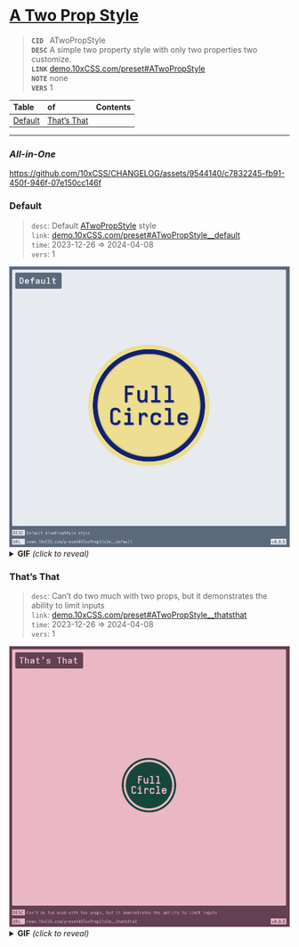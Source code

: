 
# [A Two Prop Style](https://demo.10xCSS.com/preset#ATwoPropStyle)

> __`CID `__  ATwoPropStyle <br/>
> __`DESC`__  A simple two property style with only two properties two customize. <br/>
> __`LINK`__  [demo.10xCSS.com/preset#ATwoPropStyle](https://demo.10xCSS.com/preset#ATwoPropStyle) <br/>
> __`NOTE`__  none <br/>
> __`VERS`__  1 <br/>


|Table                     |of                        |Contents                  |
|:-------------------------|:-------------------------|:-------------------------|
|[Default](#default)       |[That’s That](#thats-that)|                          |
---

### _All-in-One_
https://github.com/10xCSS/CHANGELOG/assets/9544140/c7832245-fb91-450f-946f-07e150cc146f




### Default
> `desc`: Default [ATwoPropStyle](https://10xCSS.com/dashboard/presets?cid=ATwoPropStyle&uid=ATwoPropStyle__default) style <br/>
> `link`: [demo.10xCSS.com/preset#ATwoPropStyle__default](https://demo.10xCSS.com/dashboard/presets?cid=ATwoPropStyle&uid=ATwoPropStyle__default) <br/>
> `time`: 2023-12-26 ⇒ 2024-04-08 <br/>
> `vers`: 1 <br/>

<img src="./assets/ATwoPropStyle__default.png" alt="Default ATwoPropStyle style" title="Default" width="540" />
<details>
<summary> <b>GIF</b> <i>(click to reveal)</i> </summary>
<img src="./assets/ATwoPropStyle__default.gif" alt="Default ATwoPropStyle style" title="Default" width="540" />
</details>


### That’s That
> `desc`: Can’t do two much with two props, but it demonstrates the ability to limit inputs <br/>
> `link`: [demo.10xCSS.com/preset#ATwoPropStyle__thatsthat](https://demo.10xCSS.com/dashboard/presets?cid=ATwoPropStyle&uid=ATwoPropStyle__thatsthat) <br/>
> `time`: 2023-12-26 ⇒ 2024-04-08 <br/>
> `vers`: 1 <br/>

<img src="./assets/ATwoPropStyle__thatsthat.png" alt="Can’t do two much with two props, but it demonstrates the ability to limit inputs" title="That’s That" width="540" />
<details>
<summary> <b>GIF</b> <i>(click to reveal)</i> </summary>
<img src="./assets/ATwoPropStyle__thatsthat.gif" alt="Can’t do two much with two props, but it demonstrates the ability to limit inputs" title="That’s That" width="540" />
</details>
